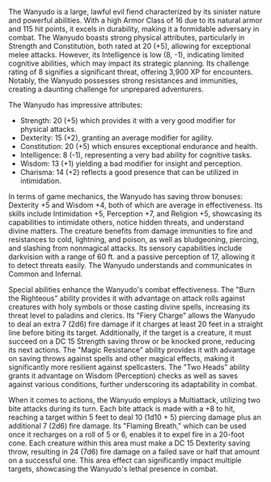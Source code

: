 The Wanyudo is a large, lawful evil fiend characterized by its sinister nature and powerful abilities. With a high Armor Class of 16 due to its natural armor and 115 hit points, it excels in durability, making it a formidable adversary in combat. The Wanyudo boasts strong physical attributes, particularly in Strength and Constitution, both rated at 20 (+5), allowing for exceptional melee attacks. However, its Intelligence is low (8, -1), indicating limited cognitive abilities, which may impact its strategic planning. Its challenge rating of 8 signifies a significant threat, offering 3,900 XP for encounters. Notably, the Wanyudo possesses strong resistances and immunities, creating a daunting challenge for unprepared adventurers.

The Wanyudo has impressive attributes: 

- Strength: 20 (+5) which provides it with a very good modifier for physical attacks.
- Dexterity: 15 (+2), granting an average modifier for agility.
- Constitution: 20 (+5) which ensures exceptional endurance and health.
- Intelligence: 8 (-1), representing a very bad ability for cognitive tasks.
- Wisdom: 13 (+1) yielding a bad modifier for insight and perception.
- Charisma: 14 (+2) reflects a good presence that can be utilized in intimidation.

In terms of game mechanics, the Wanyudo has saving throw bonuses: Dexterity +5 and Wisdom +4, both of which are average in effectiveness. Its skills include Intimidation +5, Perception +7, and Religion +5, showcasing its capabilities to intimidate others, notice hidden threats, and understand divine matters. The creature benefits from damage immunities to fire and resistances to cold, lightning, and poison, as well as bludgeoning, piercing, and slashing from nonmagical attacks. Its sensory capabilities include darkvision with a range of 60 ft. and a passive perception of 17, allowing it to detect threats easily. The Wanyudo understands and communicates in Common and Infernal.

Special abilities enhance the Wanyudo's combat effectiveness. The "Burn the Righteous" ability provides it with advantage on attack rolls against creatures with holy symbols or those casting divine spells, increasing its threat level to paladins and clerics. Its "Fiery Charge" allows the Wanyudo to deal an extra 7 (2d6) fire damage if it charges at least 20 feet in a straight line before biting its target. Additionally, if the target is a creature, it must succeed on a DC 15 Strength saving throw or be knocked prone, reducing its next actions. The "Magic Resistance" ability provides it with advantage on saving throws against spells and other magical effects, making it significantly more resilient against spellcasters. The "Two Heads" ability grants it advantage on Wisdom (Perception) checks as well as saves against various conditions, further underscoring its adaptability in combat.

When it comes to actions, the Wanyudo employs a Multiattack, utilizing two bite attacks during its turn. Each bite attack is made with a +8 to hit, reaching a target within 5 feet to deal 10 (1d10 + 5) piercing damage plus an additional 7 (2d6) fire damage. Its "Flaming Breath," which can be used once it recharges on a roll of 5 or 6, enables it to expel fire in a 20-foot cone. Each creature within this area must make a DC 15 Dexterity saving throw, resulting in 24 (7d6) fire damage on a failed save or half that amount on a successful one. This area effect can significantly impact multiple targets, showcasing the Wanyudo's lethal presence in combat.